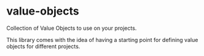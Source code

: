 # value-objects
Collection of Value Objects to use on your projects.

This library comes with the idea of having a starting point for defining value objects for different projects.

